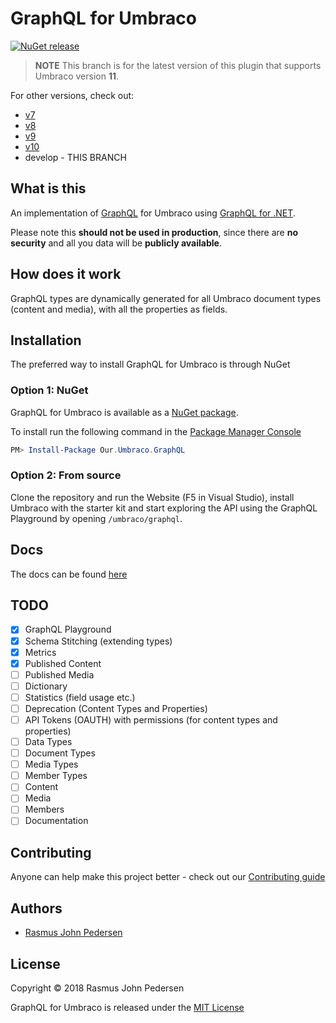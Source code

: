 # GraphQL for Umbraco

[![NuGet release](https://img.shields.io/nuget/v/Our.Umbraco.GraphQL.svg)](https://www.nuget.org/packages/Our.Umbraco.GraphQL)

> **NOTE**
> This branch is for the latest version of this plugin that supports Umbraco version **11**.

For other versions, check out:

-   [v7](https://github.com/umbraco-community/umbraco-graphql/blob/v7/dev/README.md)
-   [v8](https://github.com/umbraco-community/umbraco-graphql/blob/v8/dev/README.md)
-   [v9](https://github.com/umbraco-community/umbraco-graphql/blob/v9/dev/README.md)
-   [v10](https://github.com/umbraco-community/umbraco-graphql/blob/v10/dev/README.md)
-   develop - THIS BRANCH

## What is this

An implementation of [GraphQL](https://graphql.org) for Umbraco using [GraphQL for .NET](https://github.com/graphql-dotnet/graphql-dotnet).

Please note this **should not be used in production**, since there are **no security** and all you data will be **publicly available**.

## How does it work

GraphQL types are dynamically generated for all Umbraco document types (content and media), with all the properties as fields.

## Installation

The preferred way to install GraphQL for Umbraco is through NuGet

### Option 1: NuGet

GraphQL for Umbraco is available as a [NuGet package](https://www.nuget.org/packages/Our.Umbraco.GraphQL).

To install run the following command in the [Package Manager Console](https://docs.nuget.org/docs/start-here/using-the-package-manager-console)

```powershell
PM> Install-Package Our.Umbraco.GraphQL
```

### Option 2: From source

Clone the repository and run the Website (F5 in Visual Studio), install Umbraco with the starter kit and start exploring the API using the GraphQL Playground by opening `/umbraco/graphql`.

## Docs

The docs can be found [here](docs/index.md)

## TODO

-   [x] GraphQL Playground
-   [x] Schema Stitching (extending types)
-   [x] Metrics
-   [x] Published Content
-   [ ] Published Media
-   [ ] Dictionary
-   [ ] Statistics (field usage etc.)
-   [ ] Deprecation (Content Types and Properties)
-   [ ] API Tokens (OAUTH) with permissions (for content types and properties)
-   [ ] Data Types
-   [ ] Document Types
-   [ ] Media Types
-   [ ] Member Types
-   [ ] Content
-   [ ] Media
-   [ ] Members
-   [ ] Documentation

## Contributing

Anyone can help make this project better - check out our [Contributing guide](CONTRIBUTING.md)

## Authors

-   [Rasmus John Pedersen](https://www.github.com/rasmusjp)

## License

Copyright © 2018 Rasmus John Pedersen

GraphQL for Umbraco is released under the [MIT License](LICENSE)
